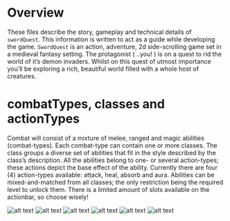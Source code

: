 # Overview
These files describe the story, gameplay and technical details of `swordQuest`. This information is written to act as a guide while developing the game. `SwordQuest` is an action, adventure, 2d side-scrolling game set in a medieval fantasy setting. The protagonist ( ..you! ) is on a quest to rid the world of it’s demon invaders. Whilst on this quest of utmost importance you'll be exploring a rich, beautiful world filled with a whole host of creatures.

# combatTypes, classes and actionTypes
Combat will consist of a mixture of melee, ranged and magic abilities (combat-types). Each combat-type can contain one or more classes. The class groups a diverse set of abilities that fit in the style described by the class’s description. All the abilities belong to one- or several action-types; these actions depict the base effect of the ability. Currently there are four (4) action-types available: attack, heal, absorb and aura. Abilities can be mixed-and-matched from all classes; the only restriction being the required level to unlock them. There is a limited amount of slots available on the actionbar, so choose wisely!

![alt text](https://i.imgur.com/CcG5ROx.png)
![alt text](https://i.imgur.com/0S2XqVV.png)
![alt text](https://i.imgur.com/5sO2Wad.png)
![alt text](https://i.imgur.com/1jcupYQ.png)
![alt text](https://i.imgur.com/2dFSBK3.png)
![alt text](https://i.imgur.com/pewJ23V.png)

